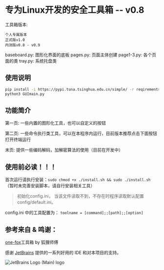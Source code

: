 # 专为Linux开发的安全工具箱  -- v0.8

工具箱版本: 

    个人专属版本
    正式版v1.0
    内测版v0.8 - v0.9


baseboard.py: 图形化界面的底板 
pages.py: 页面主体创建
page1-3.py: 各个页面的类
tray.py: 系统托盘类

## 使用说明
```bash
pip install -i https://pypi.tuna.tsinghua.edu.cn/simple/ -r reqirements.txt
python3 GUImain.py 
```

## 功能简介
第一页: 
一些内置的图形化工具，也可以自定义的按钮

第二页: 
一些命令执行类工具，可以在本程序内运行，目前版本推荐点击下面按钮打开终端运行

末页:
提供一些编码解码，加解密算法的使用（目前在开发中）

## 使用前必读！！！

首次运行请执行安装：`sudo chmod +x ./install.sh && sudo ./install.sh`（暂时未完善安装脚本，请自行安装相关工具）

> 初始化config.ini， 当该文件读取不到，不存在时程序读取默认配置config/default.ini。

config.ini 中的工具配置为：
`toolname = [command];;[path];;[option]`


## 参考来自 & 鸣谢：

[one-fox](https://mp.weixin.qq.com/s/NiW-5LpvTqVlkL8tuUV6HQ)工具箱 by 狐狸师傅



感谢 [JetBrains](https://www.jetbrains.com/) 提供的一系列好用的 IDE 和对本项目的支持。

![JetBrains Logo (Main) logo](https://resources.jetbrains.com/storage/products/company/brand/logos/jb_beam.svg)



